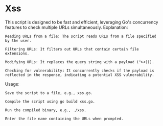 # Xss
This script is designed to be fast and efficient, leveraging Go's concurrency features to check multiple URLs simultaneously.
Explanation:

    Reading URLs from a file: The script reads URLs from a file specified by the user.

    Filtering URLs: It filters out URLs that contain certain file extensions.

    Modifying URLs: It replaces the query string with a payload ("><()).

    Checking for vulnerability: It concurrently checks if the payload is reflected in the response, indicating a potential XSS vulnerability.

  Usage:

    Save the script to a file, e.g., xss.go.

    Compile the script using go build xss.go.

    Run the compiled binary, e.g., ./xss.

    Enter the file name containing the URLs when prompted.

